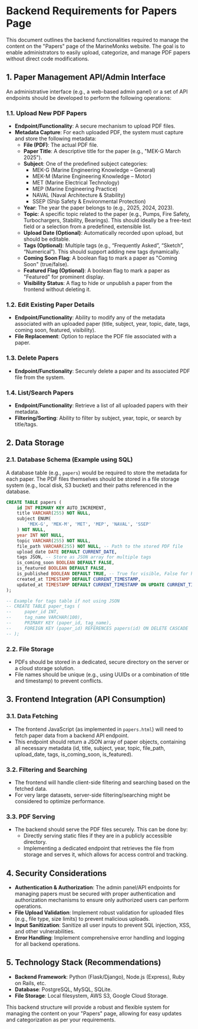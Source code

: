 # Backend Requirements for Papers Page

This document outlines the backend functionalities required to manage the content on the "Papers" page of the MarineMonks website. The goal is to enable administrators to easily upload, categorize, and manage PDF papers without direct code modifications.

## 1. Paper Management API/Admin Interface

An administrative interface (e.g., a web-based admin panel) or a set of API endpoints should be developed to perform the following operations:

### 1.1. Upload New PDF Papers
- **Endpoint/Functionality**: A secure mechanism to upload PDF files.
- **Metadata Capture**: For each uploaded PDF, the system must capture and store the following metadata:
    - **File (PDF)**: The actual PDF file.
    - **Paper Title**: A descriptive title for the paper (e.g., "MEK-G March 2025").
    - **Subject**: One of the predefined subject categories:
        - MEK-G (Marine Engineering Knowledge – General)
        - MEK-M (Marine Engineering Knowledge – Motor)
        - MET (Marine Electrical Technology)
        - MEP (Marine Engineering Practice)
        - NAVAL (Naval Architecture & Stability)
        - SSEP (Ship Safety & Environmental Protection)
    - **Year**: The year the paper belongs to (e.g., 2025, 2024, 2023).
    - **Topic**: A specific topic related to the paper (e.g., Pumps, Fire Safety, Turbochargers, Stability, Bearings). This should ideally be a free-text field or a selection from a predefined, extensible list.
    - **Upload Date (Optional)**: Automatically recorded upon upload, but should be editable.
    - **Tags (Optional)**: Multiple tags (e.g., “Frequently Asked”, “Sketch”, “Numerical”). This should support adding new tags dynamically.
    - **Coming Soon Flag**: A boolean flag to mark a paper as "Coming Soon" (true/false).
    - **Featured Flag (Optional)**: A boolean flag to mark a paper as "Featured" for prominent display.
    - **Visibility Status**: A flag to hide or unpublish a paper from the frontend without deleting it.

### 1.2. Edit Existing Paper Details
- **Endpoint/Functionality**: Ability to modify any of the metadata associated with an uploaded paper (title, subject, year, topic, date, tags, coming soon, featured, visibility).
- **File Replacement**: Option to replace the PDF file associated with a paper.

### 1.3. Delete Papers
- **Endpoint/Functionality**: Securely delete a paper and its associated PDF file from the system.

### 1.4. List/Search Papers
- **Endpoint/Functionality**: Retrieve a list of all uploaded papers with their metadata.
- **Filtering/Sorting**: Ability to filter by subject, year, topic, or search by title/tags.

## 2. Data Storage

### 2.1. Database Schema (Example using SQL)

A database table (e.g., `papers`) would be required to store the metadata for each paper. The PDF files themselves should be stored in a file storage system (e.g., local disk, S3 bucket) and their paths referenced in the database.

```sql
CREATE TABLE papers (
    id INT PRIMARY KEY AUTO_INCREMENT,
    title VARCHAR(255) NOT NULL,
    subject ENUM(
        'MEK-G', 'MEK-M', 'MET', 'MEP', 'NAVAL', 'SSEP'
    ) NOT NULL,
    year INT NOT NULL,
    topic VARCHAR(255) NOT NULL,
    file_path VARCHAR(255) NOT NULL, -- Path to the stored PDF file
    upload_date DATE DEFAULT CURRENT_DATE,
    tags JSON, -- Store as JSON array for multiple tags
    is_coming_soon BOOLEAN DEFAULT FALSE,
    is_featured BOOLEAN DEFAULT FALSE,
    is_published BOOLEAN DEFAULT TRUE, -- True for visible, False for hidden
    created_at TIMESTAMP DEFAULT CURRENT_TIMESTAMP,
    updated_at TIMESTAMP DEFAULT CURRENT_TIMESTAMP ON UPDATE CURRENT_TIMESTAMP
);

-- Example for tags table if not using JSON
-- CREATE TABLE paper_tags (
--     paper_id INT,
--     tag_name VARCHAR(100),
--     PRIMARY KEY (paper_id, tag_name),
--     FOREIGN KEY (paper_id) REFERENCES papers(id) ON DELETE CASCADE
-- );
```

### 2.2. File Storage
- PDFs should be stored in a dedicated, secure directory on the server or a cloud storage solution.
- File names should be unique (e.g., using UUIDs or a combination of title and timestamp) to prevent conflicts.

## 3. Frontend Integration (API Consumption)

### 3.1. Data Fetching
- The frontend JavaScript (as implemented in `papers.html`) will need to fetch paper data from a backend API endpoint.
- This endpoint should return a JSON array of paper objects, containing all necessary metadata (id, title, subject, year, topic, file_path, upload_date, tags, is_coming_soon, is_featured).

### 3.2. Filtering and Searching
- The frontend will handle client-side filtering and searching based on the fetched data.
- For very large datasets, server-side filtering/searching might be considered to optimize performance.

### 3.3. PDF Serving
- The backend should serve the PDF files securely. This can be done by:
    - Directly serving static files if they are in a publicly accessible directory.
    - Implementing a dedicated endpoint that retrieves the file from storage and serves it, which allows for access control and tracking.

## 4. Security Considerations

- **Authentication & Authorization**: The admin panel/API endpoints for managing papers must be secured with proper authentication and authorization mechanisms to ensure only authorized users can perform operations.
- **File Upload Validation**: Implement robust validation for uploaded files (e.g., file type, size limits) to prevent malicious uploads.
- **Input Sanitization**: Sanitize all user inputs to prevent SQL injection, XSS, and other vulnerabilities.
- **Error Handling**: Implement comprehensive error handling and logging for all backend operations.

## 5. Technology Stack (Recommendations)

- **Backend Framework**: Python (Flask/Django), Node.js (Express), Ruby on Rails, etc.
- **Database**: PostgreSQL, MySQL, SQLite.
- **File Storage**: Local filesystem, AWS S3, Google Cloud Storage.

This backend structure will provide a robust and flexible system for managing the content on your "Papers" page, allowing for easy updates and categorization as per your requirements.

